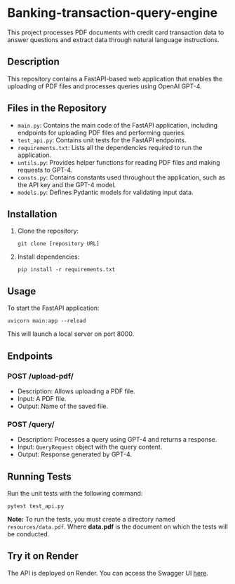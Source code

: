 # Banking-transaction-query-engine
This project processes PDF documents with credit card transaction data to answer questions and extract data through natural language instructions.


## Description
This repository contains a FastAPI-based web application that enables the uploading of PDF files and processes queries using OpenAI GPT-4.

## Files in the Repository

- `main.py`: Contains the main code of the FastAPI application, including endpoints for uploading PDF files and performing queries.
- `test_api.py`: Contains unit tests for the FastAPI endpoints.
- `requirements.txt`: Lists all the dependencies required to run the application.
- `untils.py`: Provides helper functions for reading PDF files and making requests to GPT-4.
- `consts.py`: Contains constants used throughout the application, such as the API key and the GPT-4 model.
- `models.py`: Defines Pydantic models for validating input data.

## Installation

1. Clone the repository:
   ```
   git clone [repository URL]
   ```
2. Install dependencies:
   ```
   pip install -r requirements.txt
   ```

## Usage

To start the FastAPI application:

```
uvicorn main:app --reload
```

This will launch a local server on port 8000.

## Endpoints

### POST /upload-pdf/
- Description: Allows uploading a PDF file.
- Input: A PDF file.
- Output: Name of the saved file.

### POST /query/
- Description: Processes a query using GPT-4 and returns a response.
- Input: `QueryRequest` object with the query content.
- Output: Response generated by GPT-4.

## Running Tests

Run the unit tests with the following command:

```
pytest test_api.py
```
**Note:** 
To run the tests, you must create a directory named `resources/data.pdf`. Where **data.pdf** is the document on which the tests will be conducted.

## Try it on Render
The API is deployed on Render. You can access the Swagger UI [here](https://transaction-query-engine.onrender.com/docs#/).

